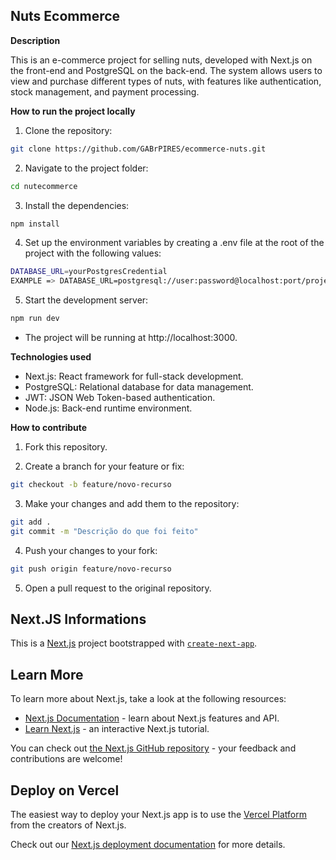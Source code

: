 ## Nuts Ecommerce

**Description**

This is an e-commerce project for selling nuts, developed with Next.js on the front-end and PostgreSQL on the back-end. The system allows users to view and purchase different types of nuts, with features like authentication, stock management, and payment processing.

**How to run the project locally**

1. Clone the repository:

```bash
git clone https://github.com/GABrPIRES/ecommerce-nuts.git
```

2. Navigate to the project folder:

```bash
cd nutecommerce
```

3. Install the dependencies:

```bash
npm install
```

4. Set up the environment variables by creating a .env file at the root of the project with the following values:

```bash
DATABASE_URL=yourPostgresCredential
EXAMPLE => DATABASE_URL=postgresql://user:password@localhost:port/projectname
```

5. Start the development server:

```bash
npm run dev
```

- The project will be running at http://localhost:3000.


**Technologies used**

- Next.js: React framework for full-stack development.
- PostgreSQL: Relational database for data management.
- JWT: JSON Web Token-based authentication.
- Node.js: Back-end runtime environment.


**How to contribute**

1. Fork this repository.

2. Create a branch for your feature or fix:

```bash
git checkout -b feature/novo-recurso
```

3. Make your changes and add them to the repository:

```bash
git add .
git commit -m "Descrição do que foi feito"
```

4. Push your changes to your fork:

```bash
git push origin feature/novo-recurso
```

5. Open a pull request to the original repository.


## Next.JS Informations

This is a [Next.js](https://nextjs.org) project bootstrapped with [`create-next-app`](https://nextjs.org/docs/app/api-reference/cli/create-next-app).

## Learn More

To learn more about Next.js, take a look at the following resources:

- [Next.js Documentation](https://nextjs.org/docs) - learn about Next.js features and API.
- [Learn Next.js](https://nextjs.org/learn) - an interactive Next.js tutorial.

You can check out [the Next.js GitHub repository](https://github.com/vercel/next.js) - your feedback and contributions are welcome!

## Deploy on Vercel

The easiest way to deploy your Next.js app is to use the [Vercel Platform](https://vercel.com/new?utm_medium=default-template&filter=next.js&utm_source=create-next-app&utm_campaign=create-next-app-readme) from the creators of Next.js.

Check out our [Next.js deployment documentation](https://nextjs.org/docs/app/building-your-application/deploying) for more details.
